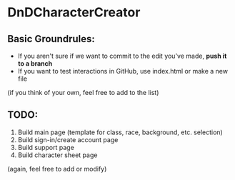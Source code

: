# DnDCharacterCreator

Basic Groundrules:
---

* If you aren't sure if we want to commit to the edit you've made, **push it to a branch**
* If you want to test interactions in GitHub, use index.html or make a new file


(if you think of your own, feel free to add to the list)

## TODO:

1. Build main page (template for class, race, background, etc. selection)
2. Build sign-in/create account page
3. Build support page
4. Build character sheet page

(again, feel free to add or modify)

